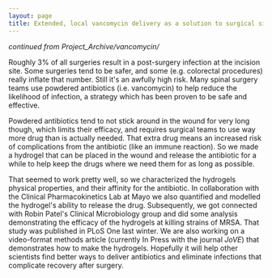 ```yaml
---
layout: page
title: Extended, local vancomycin delivery as a solution to surgical site infection
---
```

<em> continued from Project_Archive/vancomycin/</em>


Roughly 3% of all surgeries result in a post-surgery infection at the incision site. Some surgeries tend to be safer, and some (e.g. colorectal procedures) really inflate that number. Still it's an awfully high risk. Many spinal surgery teams use powdered antibiotics (i.e. vancomycin) to help reduce the likelihood of infection, a strategy which has been proven to be safe and effective.

Powdered antibiotics tend to not stick around in the wound for very long though, which limits their efficacy, and requires surgical teams to use way more drug than is actually needed. That extra drug means an increased risk of complications from the antibiotic (like an immune reaction). So we made a hydrogel that can be placed in the wound and release the antibiotic for a while to help keep the drugs where we need them for as long as possible.

That seemed to work pretty well, so we characterized the hydrogels physical properties, and their affinity for the antibiotic. In collaboration with the Clinical Pharmacokinetics Lab at Mayo we also quantified and modelled the hydrogel's ability to release the drug. Subsequently, we got connected with Robin Patel's Clinical Microbiology group and did some analysis demonstrating the efficacy of the hydrogels at killing strains of MRSA. That study was published in PLoS One last winter. We are also working on a video-format methods article (currently In Press with the journal <em>JoVE</em>) that demonstrates how to make the hydrogels. Hopefully it will help other scientists find better ways to deliver antibiotics and eliminate infections that complicate recovery after surgery.
